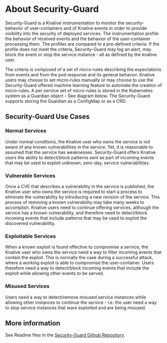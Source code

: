 # About Security-Guard

Security-Guard is a Knative instrumentation to monitor the security-behavior of user-containers and of Knative events in order to provide visibility into the security of deployed services. The instrumentation profile the behavior of received events and the behavior of the user-container processing them. The profiles are compared to a pre-defined  criteria. If the profile does not meet the criteria, Security-Guard may log an alert, may block the event or stop the service instance - all as defined by the knative user.

The criteria is composed of a set of micro-rules describing the expectations from events and from the pod response and its general behavior. Knative users may choose to set micro-rules manually or may choose to use the Security-Guard offered machine learning feature to automate the creation of micro-rules. A per service set of micro-rules is stored in the Kubernetes system as a Guardian object - See diagram below. The Security-Guard supports storing the Guardian as a ConfigMap or as a CRD.

## Security-Guard Use Cases

### Normal Services

Under normal conditions, the Knative user who owns the service is not aware of any known vulnerabilities in the service. Yet, it is reasonable to assumed that the service has weaknesses. Security-Guard offers Knative users the ability to detect/block patterns sent as part of incoming events that may be used to exploit unknown, zero-day, service vulnerabilities.

### Vulnerable Services

Once a CVE that describes a vulnerability in the service is published, the Knative user who owns the service is required to start a process to eliminate the vulnerability by introducing a new revision of the service. This process of removing a known vulnerability may take many weeks to accomplish. Knative users need to continue offering services, although the service has a known vulnerability, and therefore need to detect/block incoming events that include patterns that may be used to exploit the discovered vulnerability.

### Exploitable Services

When a known exploit is found effective to compromise a service, the Knative user who owns the service need a way to filter incoming events that contain the exploit. This is normally the case during a successful attack, where a working exploit is able to compromise the user-container. Users therefore need a way to detect/block incoming events that include the exploit while allowing other events to be served.

### Misused Services

Users need a way to detect/remove misused service instances while allowing other instances to continue the service - i.e. the user need a way to stop service instances that ware exploited and are being misused.

## More information

See Readme files in the [Security-Guard Github Repository](http://knative.dev/security-guard).

